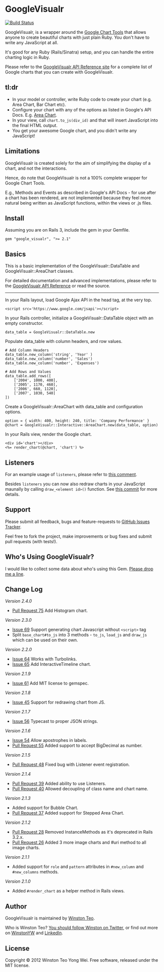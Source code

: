 # GoogleVisualr

[<img src="https://secure.travis-ci.org/winston/google_visualr.png?branch=master" alt="Build Status" />](http://travis-ci.org/winston/google_visualr)

GoogleVisualr, is a wrapper around the [Google Chart Tools](http://code.google.com/apis/chart/interactive/docs/) that allows anyone to create beautiful charts with just plain Ruby. You don't have to write any JavaScript at all.

It's good for any Ruby (Rails/Sinatra) setup, and you can handle the entire charting logic in Ruby.

Please refer to the [GoogleVisualr API Reference site](http://googlevisualr.heroku.com/) for a complete list of Google charts that you can create with GoogleVisualr.

## tl:dr

* In your model or controller, write Ruby code to create your chart (e.g. Area Chart, Bar Chart etc).
* Configure your chart with any of the options as listed in Google's API Docs. E.g. [Area Chart](http://code.google.com/apis/chart/interactive/docs/gallery/areachart.html#Configuration_Options).
* In your view, call `chart.to_js(div_id)` and that will insert JavaScript into the final HTML output.
* You get your awesome Google chart, and you didn't write any JavaScript!

## Limitations

GoogleVisualr is created solely for the aim of simplifying the display of a chart, and not the interactions.

Hence, do note that GoogleVisualr is not a 100% complete wrapper for Google Chart Tools.

E.g., Methods and Events as described in Google's API Docs - for use after a chart has been rendered, are not implemented because they feel more natural being written as JavaScript functions, within the views or .js files.

## Install

Assuming you are on Rails 3, include the gem in your Gemfile.

    gem "google_visualr", ">= 2.1"

## Basics

This is a basic implementation of the GoogleVisualr::DataTable and GoogleVisualr::AreaChart classes.

For detailed documentation and advanced implementations, please refer to the [GoogleVisualr API Reference](http://googlevisualr.heroku.com/) or read the source.

---

In your Rails layout, load Google Ajax API in the head tag, at the very top.

    <script src='https://www.google.com/jsapi'></script>

In your Rails controller, initialize a GoogleVisualr::DataTable object with an empty constructor.

    data_table = GoogleVisualr::DataTable.new

Populate data_table with column headers, and row values.

	# Add Column Headers
	data_table.new_column('string', 'Year' )
	data_table.new_column('number', 'Sales')
	data_table.new_column('number', 'Expenses')

	# Add Rows and Values
	data_table.add_rows([
		['2004', 1000, 400],
		['2005', 1170, 460],
		['2006', 660, 1120],
		['2007', 1030, 540]
	])

Create a GoogleVisualr::AreaChart with data_table and configuration options.

	option = { width: 400, height: 240, title: 'Company Performance' }
	@chart = GoogleVisualr::Interactive::AreaChart.new(data_table, option)

In your Rails view, render the Google chart.

	<div id='chart'></div>
	<%= render_chart(@chart, 'chart') %>

## Listeners

For an example usage of `listeners`, please refer to [this comment](https://github.com/winston/google_visualr/issues/36#issuecomment-9880256).

Besides `listeners` you can now also redraw charts in your JavaScript maunally by calling `draw_<element id>()` function. See [this commit](https://github.com/winston/google_visualr/commit/e5554886bd83f56dd31bbc543fdcf1e24523776a) for more details.

## Support

Please submit all feedback, bugs and feature-requests to [GitHub Issues Tracker](http://github.com/winston/google_visualr/issues).

Feel free to fork the project, make improvements or bug fixes and submit pull requests (with tests!).

## Who's Using GoogleVisualr?

I would like to collect some data about who's using this Gem. [Please drop me a line](mailto:winstonyw+googlevisualr@gmail.com).

## Change Log

<em>Version 2.4.0</em>

* [Pull Request 75](https://github.com/winston/google_visualr/pull/75) Add Histogram chart.

<em>Version 2.3.0</em>

* [Issue 69](https://github.com/winston/google_visualr/pull/69) Support generating chart Javascript without `<script>` tag
* Split `base_chart#to_js` into 3 methods - `to_js`, `load_js` and `draw_js` which can be used on their own.

<em>Version 2.2.0</em>

* [Issue 64](https://github.com/winston/google_visualr/pull/64) Works with Turbolinks.
* [Issue 65](https://github.com/winston/google_visualr/pull/65) Add InteractiveTimeline chart.

<em>Version 2.1.9</em>

* [Issue 61](https://github.com/winston/google_visualr/issues/45) Add MIT license to gemspec.

<em>Version 2.1.8</em>

* [Issue 45](https://github.com/winston/google_visualr/issues/45) Support for redrawing chart from JS.

<em>Version 2.1.7</em>

* [Issue 56](https://github.com/winston/google_visualr/issues/56) Typecast to proper JSON strings.

<em>Version 2.1.6</em>

* [Issue 54](https://github.com/winston/google_visualr/issues/54) Allow apostrophes in labels.
* [Pull Request 55](https://github.com/winston/google_visualr/pull/55) Added support to accept BigDecimal as number.

<em>Version 2.1.5</em>

* [Pull Request 48](https://github.com/winston/google_visualr/pull/48) Fixed bug with Listener event registration.

<em>Version 2.1.4</em>

* [Pull Request 39](https://github.com/winston/google_visualr/pull/39) Added ability to use Listeners.
* [Pull Request 40](https://github.com/winston/google_visualr/pull/40) Allowed decoupling of class name and chart name.

<em>Version 2.1.3</em>

* Added support for Bubble Chart.
* [Pull Request 37](https://github.com/winston/google_visualr/pull/37) Added support for Stepped Area Chart.

<em>Version 2.1.2</em>

* [Pull Request 28](https://github.com/winston/google_visualr/pull/28) Removed InstanceMethods as it's deprecated in Rails 3.2.x.
* [Pull Request 26](https://github.com/winston/google_visualr/pull/26) Added 3 more image charts and #uri method to all image charts.

<em>Version 2.1.1</em>

* Added support for `role` and `pattern` attributes in `#new_column` and `#new_columns` methods.

<em>Version 2.1.0</em>

* Added `#render_chart` as a helper method in Rails views.

## Author

GoogleVisualr is maintained by [Winston Teo](mailto:winstonyw+googlevisualr@gmail.com).

Who is Winston Teo? [You should follow Winston on Twitter](http://www.twitter.com/winstonyw), or find out more on [WinstonYW](http://www.winstonyw.com) and [LinkedIn](http://sg.linkedin.com/in/winstonyw).

## License

Copyright © 2012 Winston Teo Yong Wei. Free software, released under the MIT license.
